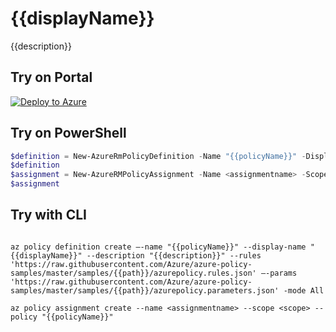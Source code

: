 # {{displayName}}

{{description}}

## Try on Portal

[![Deploy to Azure](http://azuredeploy.net/deploybutton.png)](https://portal.azure.com/?feature.customportal=false&microsoft_azure_policy=true#blade/Microsoft_Azure_Policy/CreatePolicyDefinitionBlade)

## Try on PowerShell

````powershell
$definition = New-AzureRmPolicyDefinition -Name "{{policyName}}" -DisplayName "{{displayName}}" -description "{{description}}" -Policy 'https://raw.githubusercontent.com/Azure/azure-policy-samples/master/samples/{{path}}/azurepolicy.rules.json' -Parameter 'https://raw.githubusercontent.com/Azure/azure-policy-samples/master/samples/{{path}}/azurepolicy.parameters.json' -Mode All
$definition
$assignment = New-AzureRMPolicyAssignment -Name <assignmentname> -Scope <scope> -PolicyDefinition $definition
$assignment 
````



## Try with CLI

````cli

az policy definition create –-name "{{policyName}}" --display-name "{{displayName}}" --description "{{description}}" --rules 'https://raw.githubusercontent.com/Azure/azure-policy-samples/master/samples/{{path}}/azurepolicy.rules.json' –-params 'https://raw.githubusercontent.com/Azure/azure-policy-samples/master/samples/{{path}}/azurepolicy.parameters.json' -mode All

az policy assignment create --name <assignmentname> --scope <scope> --policy "{{policyName}}" 

````
